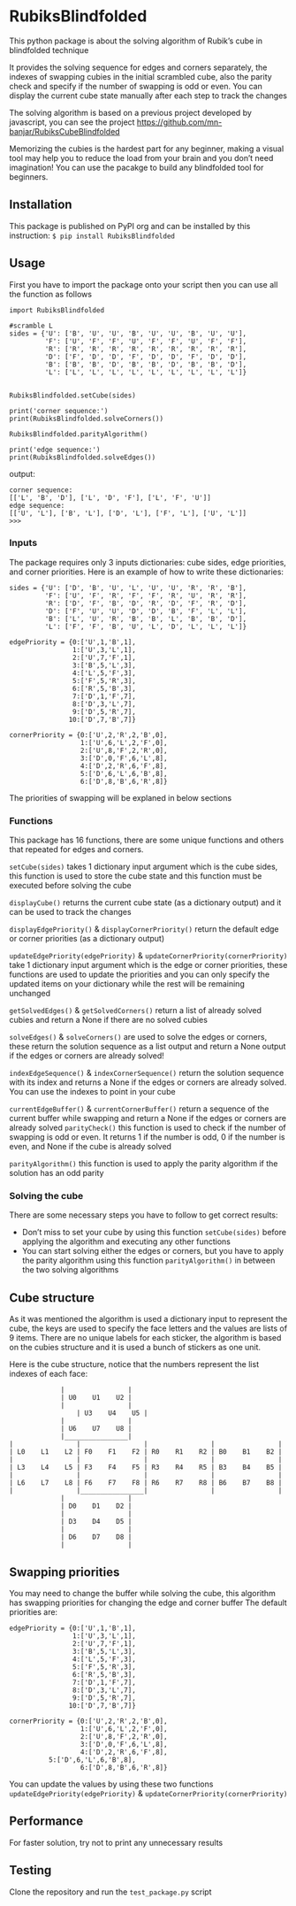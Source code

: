# RubiksBlindfolded
This python package is about the solving algorithm of Rubik’s cube in blindfolded technique

It provides the solving sequence for edges and corners separately, the indexes of swapping cubies in the initial scrambled cube, also the parity check and specify if the number of swapping is odd or even. You can display the current cube state manually after each step to track the changes

The solving algorithm is based on a previous project developed by javascript, you can see the project https://github.com/mn-banjar/RubiksCubeBlindfolded


Memorizing the cubies is the hardest part for any beginner, making a visual tool may help you to reduce the load from your brain and you don’t need imagination!
You can use the pacakge to build any blindfolded tool for beginners.

## Installation
This package is published on PyPI org and can be installed by this instruction:
```$ pip install RubiksBlindfolded```

## Usage
First you have to import the package onto your script then you can use all the function as follows
```
import RubiksBlindfolded

#scramble L
sides = {'U': ['B', 'U', 'U', 'B', 'U', 'U', 'B', 'U', 'U'], 
         'F': ['U', 'F', 'F', 'U', 'F', 'F', 'U', 'F', 'F'], 
         'R': ['R', 'R', 'R', 'R', 'R', 'R', 'R', 'R', 'R'], 
         'D': ['F', 'D', 'D', 'F', 'D', 'D', 'F', 'D', 'D'],
         'B': ['B', 'B', 'D', 'B', 'B', 'D', 'B', 'B', 'D'],
         'L': ['L', 'L', 'L', 'L', 'L', 'L', 'L', 'L', 'L']}


RubiksBlindfolded.setCube(sides)

print('corner sequence:')
print(RubiksBlindfolded.solveCorners())

RubiksBlindfolded.parityAlgorithm()

print('edge sequence:')
print(RubiksBlindfolded.solveEdges())
```
output:
```
corner sequence:
[['L', 'B', 'D'], ['L', 'D', 'F'], ['L', 'F', 'U']]
edge sequence:
[['U', 'L'], ['B', 'L'], ['D', 'L'], ['F', 'L'], ['U', 'L']]
>>> 
```

### Inputs
The package requires only 3 inputs dictionaries: cube sides, edge priorities, and corner priorities. Here is an example of how to write these dictionaries:
```
sides = {'U': ['D', 'B', 'U', 'L', 'U', 'U', 'R', 'R', 'B'],
         'F': ['U', 'F', 'R', 'F', 'F', 'R', 'U', 'R', 'R'],
         'R': ['D', 'F', 'B', 'D', 'R', 'D', 'F', 'R', 'D'],
         'D': ['F', 'U', 'U', 'D', 'D', 'B', 'F', 'L', 'L'],
         'B': ['L', 'U', 'R', 'B', 'B', 'L', 'B', 'B', 'D'],
         'L': ['F', 'F', 'B', 'U', 'L', 'D', 'L', 'L', 'L']}
			 
edgePriority = {0:['U',1,'B',1],
                1:['U',3,'L',1],
                2:['U',7,'F',1],
                3:['B',5,'L',3],
                4:['L',5,'F',3],
                5:['F',5,'R',3],
                6:['R',5,'B',3],
                7:['D',1,'F',7],
                8:['D',3,'L',7],
                9:['D',5,'R',7],
               10:['D',7,'B',7]}

cornerPriority = {0:['U',2,'R',2,'B',0],
                  1:['U',6,'L',2,'F',0],
                  2:['U',8,'F',2,'R',0],
                  3:['D',0,'F',6,'L',8],
                  4:['D',2,'R',6,'F',8],
                  5:['D',6,'L',6,'B',8],
                  6:['D',8,'B',6,'R',8]}
```
The priorities of swapping will be explaned in below sections 

### Functions
This package has 16 functions, there are some unique functions and others that repeated for edges and corners.

```setCube(sides)``` takes 1 dictionary input argument which is the cube sides, this function is used to store the cube state and this function must be executed before solving the cube

```displayCube()``` returns the current cube state (as a dictionary output) and it can be used to track the changes
 
```displayEdgePriority()``` & ```displayCornerPriority()``` return the default edge or corner priorities (as a dictionary output)

```updateEdgePriority(edgePriority)``` & ```updateCornerPriority(cornerPriority)``` take 1 dictionary input argument which is the edge or corner priorities, these functions are used to update the priorities and you can only specify the updated items on your dictionary while the rest will be remaining unchanged

```getSolvedEdges()``` & ```getSolvedCorners()``` return a list of already solved cubies and return a None if there are no solved cubies

```solveEdges()``` & ```solveCorners()``` are used to solve the edges or corners, these return the solution sequence as a list output and return a None output if the edges or corners are already solved!

```indexEdgeSequence()``` & ```indexCornerSequence()``` return the solution sequence with its index and returns a None if the edges or corners are already solved. You can use the indexes to point in your cube

```currentEdgeBuffer()``` & ```currentCornerBuffer()``` return a sequence of the current buffer while swapping and return a None if the edges or corners are already solved
```parityCheck()``` this function is used to check if the number of swapping is odd or even. It returns 1 if the number is odd, 0 if the number is even, and None if the cube is already solved

```parityAlgorithm()``` this function is used to apply the parity algorithm if the solution has an odd parity

### Solving the cube
There are some necessary steps you have to follow to get correct results:
*  Don’t miss to set your cube by using this function ```setCube(sides)``` before applying the algorithm and executing any other functions 
*  You can start solving either the edges or corners, but you have to apply the parity algorithm using this function ```parityAlgorithm()``` in between the two solving algorithms


## Cube structure
As it was mentioned the algorithm is used a dictionary input to represent the cube, the keys are used to specify the face letters and the values are lists of 9 items. There are no unique labels for each sticker, the algorithm is based on the cubies structure and it is used a bunch of stickers as one unit.


Here is the cube structure, notice that the numbers represent the list indexes of each face:
```
	         |                |
	         | U0    U1    U2 |
	         |                |
                 | U3    U4    U5 |
	         |                |
	         | U6    U7    U8 |
	         |________________|
|                |                |                |                |
| L0    L1    L2 | F0    F1    F2 | R0    R1    R2 | B0    B1    B2 |
|                |                |                |                |
| L3    L4    L5 | F3    F4    F5 | R3    R4    R5 | B3    B4    B5 |
|                |                |                |                |
| L6    L7    L8 | F6    F7    F8 | R6    R7    R8 | B6    B7    B8 |
|                |________________|                |                |
	         |                |
	         | D0    D1    D2 |
	         |                |
	         | D3    D4    D5 |
	         |                |
	         | D6    D7    D8 |
	         |                |
```

## Swapping priorities 
You may need to change the buffer while solving the cube, this algorithm has swapping priorities for changing the edge and corner buffer
The default priorities are:
```
edgePriority = {0:['U',1,'B',1],
                1:['U',3,'L',1],
                2:['U',7,'F',1],
                3:['B',5,'L',3],
                4:['L',5,'F',3],
                5:['F',5,'R',3],
                6:['R',5,'B',3],
                7:['D',1,'F',7],
                8:['D',3,'L',7],
                9:['D',5,'R',7],
               10:['D',7,'B',7]}

cornerPriority = {0:['U',2,'R',2,'B',0],
                  1:['U',6,'L',2,'F',0],
                  2:['U',8,'F',2,'R',0],
                  3:['D',0,'F',6,'L',8],
                  4:['D',2,'R',6,'F',8],
		  5:['D',6,'L',6,'B',8],
                  6:['D',8,'B',6,'R',8]}
```
					 
You can update the values by using these two functions ```updateEdgePriority(edgePriority)``` & ```updateCornerPriority(cornerPriority)``` 

## Performance
For faster solution, try not to print any unnecessary results

## Testing
Clone the repository and run the ```test_package.py``` script
